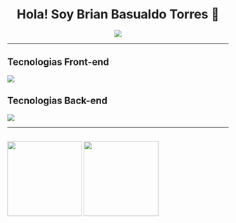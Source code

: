 <div align="center">
  <h1> Hola! Soy Brian Basualdo Torres 👋</h1>
  <img src="https://i.postimg.cc/MTsWg9Ww/Formas-Coloridas-Encabezado-Banner.png">
</div>
<hr></hr>
<h2 dir="auto" class="anchor">Tecnologias Front-end</h2>
<div >
<p align="left" dir="auto">
  <a href="https://skillicons.dev" class="anchor">
    <img src="https://skillicons.dev/icons?i=html,css,javascript,react"/>
  </a>
</p>
</div>
<h2 dir="auto" class="anchor">Tecnologias Back-end</h2>
<div>
<p align="left" dir="auto">
  <a href="https://skillicons.dev" class="anchor">
    <img src="https://skillicons.dev/icons?i=py,django,flask,express,nodejs,git,mysql,java"/>
  </a>
</p>
</div>
<hr></hr>
<br>
<div>
<img height="170em"  src="https://github-readme-stats.vercel.app/api?username=brianbasualdot&hide=contribs,prs&theme=transparent">
<img height="170em"  src="https://github-readme-stats.vercel.app/api/top-langs/?username=brianbasualdot&layout=compact&theme=transparent"/> 
</div>
